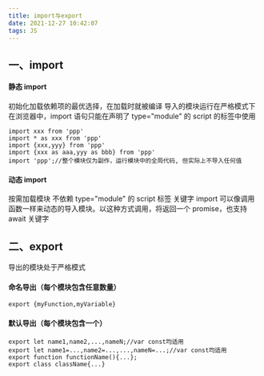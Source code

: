 ```yaml
---
title: import与export
date: 2021-12-27 10:42:07
tags: JS
---
```


## 一、import

#### 静态 import

初始化加载依赖项的最优选择，在加载时就被编译
导入的模块运行在严格模式下
在浏览器中，import 语句只能在声明了 type="module" 的 script 的标签中使用

```
import xxx from 'ppp'
import * as xxx from 'ppp'
import {xxx,yyy} from 'ppp'
import {xxx as aaa,yyy as bbb} from 'ppp'
import 'ppp';//整个模块仅为副作，运行模块中的全局代码, 但实际上不导入任何值
```

#### 动态 import

按需加载模块
不依赖 type="module" 的 script 标签
关键字 import 可以像调用函数一样来动态的导入模块。以这种方式调用，将返回一个 promise，也支持 await 关键字

## 二、export

导出的模块处于严格模式

#### 命名导出（每个模块包含任意数量）

```
export {myFunction,myVariable}
```

#### 默认导出（每个模块包含一个）

```
export let name1,name2,...,nameN;//var const均适用
export let name1=...,name2=...,...,nameN=...;//var const均适用
export function functionName(){...};
export class className{...}
```

